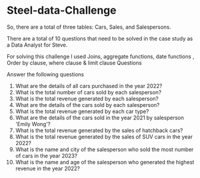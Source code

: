 # Steel-data-Challenge
So, there are a total of three tables: Cars, Sales, and Salespersons.
 
There are a total of 10 questions that need to be solved in the case study as a Data Analyst for Steve.
 
For solving this challenge I used Joins, aggregate functions, date functions , Order by clause, where clause & limit clause 
 Questions

Answer the following questions


1. What are the details of all cars purchased in the year 2022?
2. What is the total number of cars sold by each salesperson?
3. What is the total revenue generated by each salesperson?
4. What are the details of the cars sold by each salesperson?
5. What is the total revenue generated by each car type?
6. What are the details of the cars sold in the year 2021 by salesperson 'Emily Wong'?
7. What is the total revenue generated by the sales of hatchback cars?
8. What is the total revenue generated by the sales of SUV cars in the year 2022?
9. What is the name and city of the salesperson who sold the most number of cars in the year 2023?
10. What is the name and age of the salesperson who generated the highest revenue in the year 2022?
